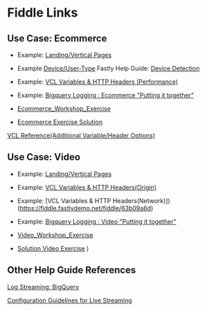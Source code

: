 # Fiddle Links

## Use Case: Ecommerce

* Example: [Landing/Vertical Pages](https://fiddle.fastlydemo.net/fiddle/15a07b98)

* Example [Device/User-Type](https://fiddle.fastlydemo.net/fiddle/c1ca6a70)
  Fastly Help Guide: [Device Detection](https://docs.fastly.com/guides/vcl-tutorials/delivering-different-content-to-different-devices)

* Example: [VCL Variables & HTTP Headers (Performance)](https://fiddle.fastlydemo.net/fiddle/77eac75d)

* Example: [Bigquery Logging : Ecommerce "Putting it together"](https://fiddle.fastlydemo.net/fiddle/c82bd34f)

* [Ecommerce_Workshop_Exercise](https://fiddle.fastlydemo.net/fiddle/527a41c9)

* [Ecommerce Exercise Solution](https://fiddle.fastlydemo.net/fiddle/bf41398b)


[VCL Reference(Additional Variable/Header Options)](https://docs.fastly.com/vcl/)

## Use Case: Video

* Example: [Landing/Vertical Pages](https://fiddle.fastlydemo.net/fiddle/0994f0b9)

* Example: [VCL Variables & HTTP Headers(Origin)](https://fiddle.fastlydemo.net/fiddle/d6c4c17a)

* Example: [VCL Variables & HTTP Headers(Network)])(https://fiddle.fastlydemo.net/fiddle/63b09a6d)

* Example: [Bigquery Logging : Video "Putting it together"](https://fiddle.fastlydemo.net/fiddle/37810dfd)

* [Video_Workshop_Exercise](https://fiddle.fastlydemo.net/fiddle/0493d939)

* [Solution Video Exercise](https://fiddle.fastlydemo.net/fiddle/6a7a896d)
)


## Other Help Guide References

[Log Streaming: BigQuery](https://docs.fastly.com/guides/streaming-logs/log-streaming-google-bigquery)

[Configuration Guidelines for Live Streaming](https://docs.fastly.com/guides/live-streaming/configuration-guidelines-for-live-streaming)
